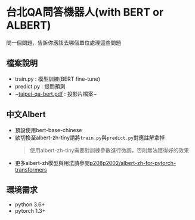 # 台北QA問答機器人(with BERT or ALBERT)
問一個問題，告訴你應該去哪個單位處理這些問題

## 檔案說明
- train.py : 模型訓練(BERT fine-tune)
- predict.py : 提問預測
- ~[taipei-qa-bert.pdf](https://github.com/p208p2002/taipei-QA-BERT/blob/master/taipei-qa-bert.pdf) : 投影片檔案~

## 中文Albert
- 預設使用bert-base-chinese
- 欲切換至albert-zh-tiny請將`train.py`與`predict.py`對應註解拿掉
    > 使用albert-zh-tiny需要對訓練參數進行微調，否則無法獲得好的效果
- 更多albert-zh模型與用法請參閱[p208p2002/albert-zh-for-pytorch-transformers](https://github.com/p208p2002/albert-zh-for-pytorch-transformers)

## 環境需求
- python 3.6+
- pytorch 1.3+

